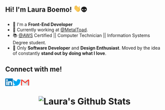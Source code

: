 ## Hi! I'm Laura Boemo! <img src="https://github.com/LauraBoemo/LauraBoemo/blob/main/LauraGifImagem/Hi.gif" width="24px">👽
   - 👾 I'm a **Front-End Developer**
   - 🎨 Currently working at <a href="https://www.metaltoad.com/"> @MetalToad</a>.
   - 📚 <a href="aws.amazon.com"> @AWS</a> Certified || Computer Technician || Information Systems Degree student.
   - 🚀 Only <b>Software Developer</b> and <b>Design Enthusiast</b>. Moved by the idea of constantly <b>stand out by doing what I love</b>.

## Connect with me! 
<a href="https://www.linkedin.com/in/LauraBoemo/">
  <img align="left" alt="Laura Boemo | Linkedin" width="24px" src="https://github.com/LauraBoemo/LauraBoemo/blob/main/LauraGifImagem/Linkedin.svg" />
</a> &nbsp;&nbsp;
<a href="https://twitter.com/LauraButForCode">
  <img align="left" alt="Laura Boemo | Twitter" width="26px" src="https://github.com/LauraBoemo/LauraBoemo/blob/main/LauraGifImagem/Twitter.svg" />
</a> &nbsp;&nbsp;
<a href="mailto:lauraboemo@gmail.com">
  <img align="left" alt="Laura Boemo | Gmail" width="26px"  src="https://github.com/LauraBoemo/LauraBoemo/blob/main/LauraGifImagem/Gmail.svg" />
</a>
  
<h1 align="center">
   <img alt="Laura's Github Stats" src="https://github-readme-stats.vercel.app/api?username=LauraBoemo&show_icons=true&count_private=true&theme=tokyonight&hide_border=true" />
</h1>
